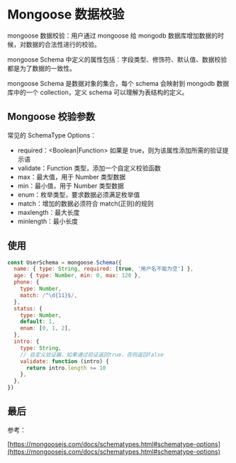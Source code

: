 # Mongoose 数据校验

mongoose 数据校验：用户通过 mongoose 给 mongodb 数据库增加数据的时候，对数据的合法性进行的校验。

mongoose Schema 中定义的属性包括：字段类型、修饰符、默认值、数据校验都是为了数据的一致性。

mongoose Schema 是数据对象的集合，每个 schema 会映射到 mongodb 数据库中的一个 collection，定义 schema 可以理解为表结构的定义。

## Mongoose 校验参数

常见的 SchemaType Options：

- required：<Boolean|Function> 如果是 true，则为该属性添加所需的验证提示语
- validate：Function 类型，添加一个自定义校验函数
- max：最大值，用于 Number 类型数据
- min：最小值，用于 Number 类型数据
- enum：枚举类型，要求数据必须满足枚举值
- match：增加的数据必须符合 match(正则)的规则
- maxlength：最大长度
- minlength：最小长度

## 使用

```js
const UserSchema = mongoose.Schema({
  name: { type: String, required: [true, '用户名不能为空'] },
  age: { type: Number, min: 0, max: 120 },
  phone: {
    type: Number,
    match: /^\d{11}$/,
  },
  status: {
    type: Number,
    default: 1,
    enum: [0, 1, 2],
  },
  intro: {
    type: String,
    // 自定义验证器，如果通过验证返回true，否则返回false
    validate: function (intro) {
      return intro.length >= 10
    },
  },
})
```

## 最后

参考：

[https://mongoosejs.com/docs/schematypes.html#schematype-options](https://mongoosejs.com/docs/schematypes.html#schematype-options)
